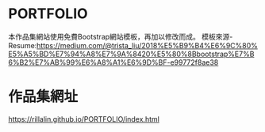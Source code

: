 # PORTFOLIO
本作品集網站使用免費Bootstrap網站模板，再加以修改而成。
模板來源-Resume:https://medium.com/@trista_liu/2018%E5%B9%B4%E6%9C%80%E5%A5%BD%E7%94%A8%E7%9A%8420%E5%80%8Bbootstrap%E7%B6%B2%E7%AB%99%E6%A8%A1%E6%9D%BF-e99772f8ae38

# 作品集網址
https://rillalin.github.io/PORTFOLIO/index.html
